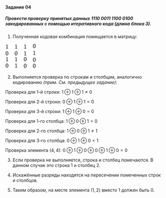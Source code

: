 #### Задание 04

##### Провести проверку принятых данных 1110 0011 1100 0100 закодированных с помощью итеративного кода (длина блока 3).

1. Полученная кодовая комбинация помещается в матрицу:

![Screenshot_1](./Practice_04/Screenshot_1.png)

2. Выполняется проверка по строкам и столбцам, аналогично кодированию *(прим. См. предыдущее задание)*:

Проверка для 1-й строки: $1 \oplus 1 \oplus 1 \ne 0$

Проверка для 2-й строки: $0 \oplus 1 \oplus 1 = 0$

Проверка для 3-й строки: $1 \oplus 1 \oplus 0 = 0$

Проверка для 1-го столбца: $1 \oplus 0 \oplus 1 = 0$

Проверка для 2-го столбца: $1 \oplus 0 \oplus 1 \ne 1$

Проверка для 3-го столбца: $0 \oplus 1 \oplus 0 = 1$

Проверка элемента $(4, 4)$: $0 \oplus 1 \oplus 0 \oplus 0 \oplus 1 \oplus 0 = 0$

3. Если проверка не выполняется, строка и столбец помечаются. В данном случае это cтрока 1 и столбец 2.

4. Искажённые разряды находятся на пересечении помеченных строк и столбцов.

5. Таким образом, на месте элемента $(1,2)$ вместо 1 должен быть 0.